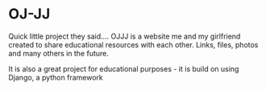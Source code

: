 # OJ-JJ
Quick little project they said....
OJJJ is a website me and my girlfriend created to share educational resources with each other. Links, files, photos and many others in the future. 

It is also a great project for educational purposes - it is build on using Django, a python framework
